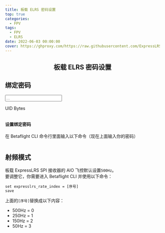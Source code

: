 ```yaml
---
title: 板载 ELRS 密码设置
top: true
categories:
  - FPV
tags:
  - FPV
  - ELRS
date: 2022-06-03 00:00:00
cover: https://ghproxy.com/https://raw.githubusercontent.com/ExpressLRS/ExpressLRS-Hardware/master/img/banner.png
---
```


<div class=md-content data-md-component=content>
    <article class="md-content__inner md-typeset">
        <h1 style="text-align: center">板载 ELRS 密码设置</h1>
        <h2>绑定密码</h2>
        <div class=bp-wrapper> <input class="md-input bp-input" type=text placeholder=...> </div>
        <p>UID Bytes
        <div class=highlight>
            <pre><code></code></pre>
        </div>
        </p>
        <h4>设置绑定密码</h4>
        <p>在 Betaflight CLI 命令行里面输入以下命令（现在上面输入你的密码）</p>
        <div class=highlight>
            <pre><code></code></pre>
        </div>
        </p>
        <h2 id=rf-mode-adjustment>射频模式</h2>
        <p>
            板载 ExpressLRS SPI 接收器的 AIO 飞控默认设置<code>500Hz</code>。</br>要调整它，你需要进入 Betaflight CLI 并使用以下命令：
        </p>
        <div class="highlight">
            <pre><code>set expresslrs_rate_index = [序号]</br>save</code></pre>
        </div>
        <p>
            上面的<code>[序号]</code>替换成以下内容：
            <ul>
            <li>500Hz = 0</li>
            <li>250Hz = 1</li>
            <li>150Hz = 2</li>
            <li>50Hz = 3</li>
            </ul>
        </p>
    </article>
    <script type=text/javascript>
        window.addEventListener("load", (event) => {
            initBindingPhraseGen();
        });
    </script>
    <script type=text/javascript>
        function getBytesFromWordArray(wordArray) {
            const result = [];
            result.push(wordArray.words[0] >>> 24);
            result.push((wordArray.words[0] >>> 16) & 0xff);
            result.push((wordArray.words[0] >>> 8) & 0xff);
            result.push(wordArray.words[0] & 0xff);
            result.push(wordArray.words[1] >>> 24);
            result.push((wordArray.words[1] >>> 16) & 0xff);
            return result;
        }
        function uidBytesFromText(text) {
        const bindingPhraseFull = `-DMY_BINDING_PHRASE="${text}"`;
        const bindingPhraseFullEncoded = CryptoJS.enc.Utf8.parse(bindingPhraseFull);
        const bindingPhraseHashed = CryptoJS.MD5(bindingPhraseFullEncoded);
        const uidBytes = getBytesFromWordArray(bindingPhraseHashed);
        return uidBytes;
        }
        function initBindingPhraseGen() {
        const codeTags = document.getElementsByTagName("code");
        const codeTagsArr = [...codeTags];
        const emptyCodeTags = codeTagsArr.filter((codeTag) => {
            return codeTag.innerText.trim() === "";
        });
        if (emptyCodeTags.length !== 2) {
            return;
        }
        const [output, bfOutput] = emptyCodeTags;
        output.textContent = "";
        function setOutput(text) {
            const uidBytes = uidBytesFromText(text);
            output.textContent = uidBytes;
            bfOutput.textContent = `set expresslrs_uid = ${uidBytes}\nsave`;
        }
        function updateValue(e) {
            setOutput(e.target.value);
        }
        const input = document.querySelector(".bp-input");
        if (!input) {
            return;
        }
        input.addEventListener("input", updateValue);
        setOutput("");
        }
    </script>
    <!-- crypto-js -->
    <script>
        !function(t,e){"object"==typeof exports?module.exports=exports=e():"function"==typeof define&&define.amd?define([],e):t.CryptoJS=e()}(this,function(){var n,o,s,a,h,t,e,l,r,i,c,f,d,u,p,S,x,b,A,H,z,_,v,g,y,B,w,k,m,C,D,E,R,M,F,P,W,O,I,U=U||function(h){var i;if("undefined"!=typeof window&&window.crypto&&(i=window.crypto),"undefined"!=typeof self&&self.crypto&&(i=self.crypto),!(i=!(i=!(i="undefined"!=typeof globalThis&&globalThis.crypto?globalThis.crypto:i)&&"undefined"!=typeof window&&window.msCrypto?window.msCrypto:i)&&"undefined"!=typeof global&&global.crypto?global.crypto:i)&&"function"==typeof require)try{i=require("crypto")}catch(t){}var r=Object.create||function(t){return e.prototype=t,t=new e,e.prototype=null,t};function e(){}var t={},n=t.lib={},o=n.Base={extend:function(t){var e=r(this);return t&&e.mixIn(t),e.hasOwnProperty("init")&&this.init!==e.init||(e.init=function(){e.$super.init.apply(this,arguments)}),(e.init.prototype=e).$super=this,e},create:function(){var t=this.extend();return t.init.apply(t,arguments),t},init:function(){},mixIn:function(t){for(var e in t)t.hasOwnProperty(e)&&(this[e]=t[e]);t.hasOwnProperty("toString")&&(this.toString=t.toString)},clone:function(){return this.init.prototype.extend(this)}},l=n.WordArray=o.extend({init:function(t,e){t=this.words=t||[],this.sigBytes=null!=e?e:4*t.length},toString:function(t){return(t||c).stringify(this)},concat:function(t){var e=this.words,r=t.words,i=this.sigBytes,n=t.sigBytes;if(this.clamp(),i%4)for(var o=0;o<n;o++){var s=r[o>>>2]>>>24-o%4*8&255;e[i+o>>>2]|=s<<24-(i+o)%4*8}else for(var c=0;c<n;c+=4)e[i+c>>>2]=r[c>>>2];return this.sigBytes+=n,this},clamp:function(){var t=this.words,e=this.sigBytes;t[e>>>2]&=4294967295<<32-e%4*8,t.length=h.ceil(e/4)},clone:function(){var t=o.clone.call(this);return t.words=this.words.slice(0),t},random:function(t){for(var e=[],r=0;r<t;r+=4)e.push(function(){if(i){if("function"==typeof i.getRandomValues)try{return i.getRandomValues(new Uint32Array(1))[0]}catch(t){}if("function"==typeof i.randomBytes)try{return i.randomBytes(4).readInt32LE()}catch(t){}}throw new Error("Native crypto module could not be used to get secure random number.")}());return new l.init(e,t)}}),s=t.enc={},c=s.Hex={stringify:function(t){for(var e=t.words,r=t.sigBytes,i=[],n=0;n<r;n++){var o=e[n>>>2]>>>24-n%4*8&255;i.push((o>>>4).toString(16)),i.push((15&o).toString(16))}return i.join("")},parse:function(t){for(var e=t.length,r=[],i=0;i<e;i+=2)r[i>>>3]|=parseInt(t.substr(i,2),16)<<24-i%8*4;return new l.init(r,e/2)}},a=s.Latin1={stringify:function(t){for(var e=t.words,r=t.sigBytes,i=[],n=0;n<r;n++){var o=e[n>>>2]>>>24-n%4*8&255;i.push(String.fromCharCode(o))}return i.join("")},parse:function(t){for(var e=t.length,r=[],i=0;i<e;i++)r[i>>>2]|=(255&t.charCodeAt(i))<<24-i%4*8;return new l.init(r,e)}},f=s.Utf8={stringify:function(t){try{return decodeURIComponent(escape(a.stringify(t)))}catch(t){throw new Error("Malformed UTF-8 data")}},parse:function(t){return a.parse(unescape(encodeURIComponent(t)))}},d=n.BufferedBlockAlgorithm=o.extend({reset:function(){this._data=new l.init,this._nDataBytes=0},_append:function(t){"string"==typeof t&&(t=f.parse(t)),this._data.concat(t),this._nDataBytes+=t.sigBytes},_process:function(t){var e,r=this._data,i=r.words,n=r.sigBytes,o=this.blockSize,s=n/(4*o),c=(s=t?h.ceil(s):h.max((0|s)-this._minBufferSize,0))*o,n=h.min(4*c,n);if(c){for(var a=0;a<c;a+=o)this._doProcessBlock(i,a);e=i.splice(0,c),r.sigBytes-=n}return new l.init(e,n)},clone:function(){var t=o.clone.call(this);return t._data=this._data.clone(),t},_minBufferSize:0}),u=(n.Hasher=d.extend({cfg:o.extend(),init:function(t){this.cfg=this.cfg.extend(t),this.reset()},reset:function(){d.reset.call(this),this._doReset()},update:function(t){return this._append(t),this._process(),this},finalize:function(t){return t&&this._append(t),this._doFinalize()},blockSize:16,_createHelper:function(r){return function(t,e){return new r.init(e).finalize(t)}},_createHmacHelper:function(r){return function(t,e){return new u.HMAC.init(r,e).finalize(t)}}}),t.algo={});return t}(Math);function K(t,e,r){return t&e|~t&r}function X(t,e,r){return t&r|e&~r}function L(t,e){return t<<e|t>>>32-e}function j(t,e,r,i){var n,o=this._iv;o?(n=o.slice(0),this._iv=void 0):n=this._prevBlock,i.encryptBlock(n,0);for(var s=0;s<r;s++)t[e+s]^=n[s]}function T(t){var e,r,i;return 255==(t>>24&255)?(r=t>>8&255,i=255&t,255===(e=t>>16&255)?(e=0,255===r?(r=0,255===i?i=0:++i):++r):++e,t=0,t+=e<<16,t+=r<<8,t+=i):t+=1<<24,t}function N(){for(var t=this._X,e=this._C,r=0;r<8;r++)E[r]=e[r];e[0]=e[0]+1295307597+this._b|0,e[1]=e[1]+3545052371+(e[0]>>>0<E[0]>>>0?1:0)|0,e[2]=e[2]+886263092+(e[1]>>>0<E[1]>>>0?1:0)|0,e[3]=e[3]+1295307597+(e[2]>>>0<E[2]>>>0?1:0)|0,e[4]=e[4]+3545052371+(e[3]>>>0<E[3]>>>0?1:0)|0,e[5]=e[5]+886263092+(e[4]>>>0<E[4]>>>0?1:0)|0,e[6]=e[6]+1295307597+(e[5]>>>0<E[5]>>>0?1:0)|0,e[7]=e[7]+3545052371+(e[6]>>>0<E[6]>>>0?1:0)|0,this._b=e[7]>>>0<E[7]>>>0?1:0;for(r=0;r<8;r++){var i=t[r]+e[r],n=65535&i,o=i>>>16;R[r]=((n*n>>>17)+n*o>>>15)+o*o^((4294901760&i)*i|0)+((65535&i)*i|0)}t[0]=R[0]+(R[7]<<16|R[7]>>>16)+(R[6]<<16|R[6]>>>16)|0,t[1]=R[1]+(R[0]<<8|R[0]>>>24)+R[7]|0,t[2]=R[2]+(R[1]<<16|R[1]>>>16)+(R[0]<<16|R[0]>>>16)|0,t[3]=R[3]+(R[2]<<8|R[2]>>>24)+R[1]|0,t[4]=R[4]+(R[3]<<16|R[3]>>>16)+(R[2]<<16|R[2]>>>16)|0,t[5]=R[5]+(R[4]<<8|R[4]>>>24)+R[3]|0,t[6]=R[6]+(R[5]<<16|R[5]>>>16)+(R[4]<<16|R[4]>>>16)|0,t[7]=R[7]+(R[6]<<8|R[6]>>>24)+R[5]|0}function q(){for(var t=this._X,e=this._C,r=0;r<8;r++)O[r]=e[r];e[0]=e[0]+1295307597+this._b|0,e[1]=e[1]+3545052371+(e[0]>>>0<O[0]>>>0?1:0)|0,e[2]=e[2]+886263092+(e[1]>>>0<O[1]>>>0?1:0)|0,e[3]=e[3]+1295307597+(e[2]>>>0<O[2]>>>0?1:0)|0,e[4]=e[4]+3545052371+(e[3]>>>0<O[3]>>>0?1:0)|0,e[5]=e[5]+886263092+(e[4]>>>0<O[4]>>>0?1:0)|0,e[6]=e[6]+1295307597+(e[5]>>>0<O[5]>>>0?1:0)|0,e[7]=e[7]+3545052371+(e[6]>>>0<O[6]>>>0?1:0)|0,this._b=e[7]>>>0<O[7]>>>0?1:0;for(r=0;r<8;r++){var i=t[r]+e[r],n=65535&i,o=i>>>16;I[r]=((n*n>>>17)+n*o>>>15)+o*o^((4294901760&i)*i|0)+((65535&i)*i|0)}t[0]=I[0]+(I[7]<<16|I[7]>>>16)+(I[6]<<16|I[6]>>>16)|0,t[1]=I[1]+(I[0]<<8|I[0]>>>24)+I[7]|0,t[2]=I[2]+(I[1]<<16|I[1]>>>16)+(I[0]<<16|I[0]>>>16)|0,t[3]=I[3]+(I[2]<<8|I[2]>>>24)+I[1]|0,t[4]=I[4]+(I[3]<<16|I[3]>>>16)+(I[2]<<16|I[2]>>>16)|0,t[5]=I[5]+(I[4]<<8|I[4]>>>24)+I[3]|0,t[6]=I[6]+(I[5]<<16|I[5]>>>16)+(I[4]<<16|I[4]>>>16)|0,t[7]=I[7]+(I[6]<<8|I[6]>>>24)+I[5]|0}return F=(M=U).lib,n=F.Base,o=F.WordArray,(M=M.x64={}).Word=n.extend({init:function(t,e){this.high=t,this.low=e}}),M.WordArray=n.extend({init:function(t,e){t=this.words=t||[],this.sigBytes=null!=e?e:8*t.length},toX32:function(){for(var t=this.words,e=t.length,r=[],i=0;i<e;i++){var n=t[i];r.push(n.high),r.push(n.low)}return o.create(r,this.sigBytes)},clone:function(){for(var t=n.clone.call(this),e=t.words=this.words.slice(0),r=e.length,i=0;i<r;i++)e[i]=e[i].clone();return t}}),"function"==typeof ArrayBuffer&&(P=U.lib.WordArray,s=P.init,(P.init=function(t){if((t=(t=t instanceof ArrayBuffer?new Uint8Array(t):t)instanceof Int8Array||"undefined"!=typeof Uint8ClampedArray&&t instanceof Uint8ClampedArray||t instanceof Int16Array||t instanceof Uint16Array||t instanceof Int32Array||t instanceof Uint32Array||t instanceof Float32Array||t instanceof Float64Array?new Uint8Array(t.buffer,t.byteOffset,t.byteLength):t)instanceof Uint8Array){for(var e=t.byteLength,r=[],i=0;i<e;i++)r[i>>>2]|=t[i]<<24-i%4*8;s.call(this,r,e)}else s.apply(this,arguments)}).prototype=P),function(){var t=U,n=t.lib.WordArray,t=t.enc;t.Utf16=t.Utf16BE={stringify:function(t){for(var e=t.words,r=t.sigBytes,i=[],n=0;n<r;n+=2){var o=e[n>>>2]>>>16-n%4*8&65535;i.push(String.fromCharCode(o))}return i.join("")},parse:function(t){for(var e=t.length,r=[],i=0;i<e;i++)r[i>>>1]|=t.charCodeAt(i)<<16-i%2*16;return n.create(r,2*e)}};function s(t){return t<<8&4278255360|t>>>8&16711935}t.Utf16LE={stringify:function(t){for(var e=t.words,r=t.sigBytes,i=[],n=0;n<r;n+=2){var o=s(e[n>>>2]>>>16-n%4*8&65535);i.push(String.fromCharCode(o))}return i.join("")},parse:function(t){for(var e=t.length,r=[],i=0;i<e;i++)r[i>>>1]|=s(t.charCodeAt(i)<<16-i%2*16);return n.create(r,2*e)}}}(),a=(w=U).lib.WordArray,w.enc.Base64={stringify:function(t){var e=t.words,r=t.sigBytes,i=this._map;t.clamp();for(var n=[],o=0;o<r;o+=3)for(var s=(e[o>>>2]>>>24-o%4*8&255)<<16|(e[o+1>>>2]>>>24-(o+1)%4*8&255)<<8|e[o+2>>>2]>>>24-(o+2)%4*8&255,c=0;c<4&&o+.75*c<r;c++)n.push(i.charAt(s>>>6*(3-c)&63));var a=i.charAt(64);if(a)for(;n.length%4;)n.push(a);return n.join("")},parse:function(t){var e=t.length,r=this._map;if(!(i=this._reverseMap))for(var i=this._reverseMap=[],n=0;n<r.length;n++)i[r.charCodeAt(n)]=n;var o=r.charAt(64);return!o||-1!==(o=t.indexOf(o))&&(e=o),function(t,e,r){for(var i=[],n=0,o=0;o<e;o++){var s,c;o%4&&(s=r[t.charCodeAt(o-1)]<<o%4*2,c=r[t.charCodeAt(o)]>>>6-o%4*2,c=s|c,i[n>>>2]|=c<<24-n%4*8,n++)}return a.create(i,n)}(t,e,i)},_map:"ABCDEFGHIJKLMNOPQRSTUVWXYZabcdefghijklmnopqrstuvwxyz0123456789+/="},h=(F=U).lib.WordArray,F.enc.Base64url={stringify:function(t,e=!0){var r=t.words,i=t.sigBytes,n=e?this._safe_map:this._map;t.clamp();for(var o=[],s=0;s<i;s+=3)for(var c=(r[s>>>2]>>>24-s%4*8&255)<<16|(r[s+1>>>2]>>>24-(s+1)%4*8&255)<<8|r[s+2>>>2]>>>24-(s+2)%4*8&255,a=0;a<4&&s+.75*a<i;a++)o.push(n.charAt(c>>>6*(3-a)&63));var h=n.charAt(64);if(h)for(;o.length%4;)o.push(h);return o.join("")},parse:function(t,e=!0){var r=t.length,i=e?this._safe_map:this._map;if(!(n=this._reverseMap))for(var n=this._reverseMap=[],o=0;o<i.length;o++)n[i.charCodeAt(o)]=o;e=i.charAt(64);return!e||-1!==(e=t.indexOf(e))&&(r=e),function(t,e,r){for(var i=[],n=0,o=0;o<e;o++){var s,c;o%4&&(s=r[t.charCodeAt(o-1)]<<o%4*2,c=r[t.charCodeAt(o)]>>>6-o%4*2,c=s|c,i[n>>>2]|=c<<24-n%4*8,n++)}return h.create(i,n)}(t,r,n)},_map:"ABCDEFGHIJKLMNOPQRSTUVWXYZabcdefghijklmnopqrstuvwxyz0123456789+/=",_safe_map:"ABCDEFGHIJKLMNOPQRSTUVWXYZabcdefghijklmnopqrstuvwxyz0123456789-_"},function(a){var t=U,e=t.lib,r=e.WordArray,i=e.Hasher,e=t.algo,A=[];!function(){for(var t=0;t<64;t++)A[t]=4294967296*a.abs(a.sin(t+1))|0}();e=e.MD5=i.extend({_doReset:function(){this._hash=new r.init([1732584193,4023233417,2562383102,271733878])},_doProcessBlock:function(t,e){for(var r=0;r<16;r++){var i=e+r,n=t[i];t[i]=16711935&(n<<8|n>>>24)|4278255360&(n<<24|n>>>8)}var o=this._hash.words,s=t[e+0],c=t[e+1],a=t[e+2],h=t[e+3],l=t[e+4],f=t[e+5],d=t[e+6],u=t[e+7],p=t[e+8],_=t[e+9],y=t[e+10],v=t[e+11],g=t[e+12],B=t[e+13],w=t[e+14],k=t[e+15],m=H(m=o[0],b=o[1],x=o[2],S=o[3],s,7,A[0]),S=H(S,m,b,x,c,12,A[1]),x=H(x,S,m,b,a,17,A[2]),b=H(b,x,S,m,h,22,A[3]);m=H(m,b,x,S,l,7,A[4]),S=H(S,m,b,x,f,12,A[5]),x=H(x,S,m,b,d,17,A[6]),b=H(b,x,S,m,u,22,A[7]),m=H(m,b,x,S,p,7,A[8]),S=H(S,m,b,x,_,12,A[9]),x=H(x,S,m,b,y,17,A[10]),b=H(b,x,S,m,v,22,A[11]),m=H(m,b,x,S,g,7,A[12]),S=H(S,m,b,x,B,12,A[13]),x=H(x,S,m,b,w,17,A[14]),m=z(m,b=H(b,x,S,m,k,22,A[15]),x,S,c,5,A[16]),S=z(S,m,b,x,d,9,A[17]),x=z(x,S,m,b,v,14,A[18]),b=z(b,x,S,m,s,20,A[19]),m=z(m,b,x,S,f,5,A[20]),S=z(S,m,b,x,y,9,A[21]),x=z(x,S,m,b,k,14,A[22]),b=z(b,x,S,m,l,20,A[23]),m=z(m,b,x,S,_,5,A[24]),S=z(S,m,b,x,w,9,A[25]),x=z(x,S,m,b,h,14,A[26]),b=z(b,x,S,m,p,20,A[27]),m=z(m,b,x,S,B,5,A[28]),S=z(S,m,b,x,a,9,A[29]),x=z(x,S,m,b,u,14,A[30]),m=C(m,b=z(b,x,S,m,g,20,A[31]),x,S,f,4,A[32]),S=C(S,m,b,x,p,11,A[33]),x=C(x,S,m,b,v,16,A[34]),b=C(b,x,S,m,w,23,A[35]),m=C(m,b,x,S,c,4,A[36]),S=C(S,m,b,x,l,11,A[37]),x=C(x,S,m,b,u,16,A[38]),b=C(b,x,S,m,y,23,A[39]),m=C(m,b,x,S,B,4,A[40]),S=C(S,m,b,x,s,11,A[41]),x=C(x,S,m,b,h,16,A[42]),b=C(b,x,S,m,d,23,A[43]),m=C(m,b,x,S,_,4,A[44]),S=C(S,m,b,x,g,11,A[45]),x=C(x,S,m,b,k,16,A[46]),m=D(m,b=C(b,x,S,m,a,23,A[47]),x,S,s,6,A[48]),S=D(S,m,b,x,u,10,A[49]),x=D(x,S,m,b,w,15,A[50]),b=D(b,x,S,m,f,21,A[51]),m=D(m,b,x,S,g,6,A[52]),S=D(S,m,b,x,h,10,A[53]),x=D(x,S,m,b,y,15,A[54]),b=D(b,x,S,m,c,21,A[55]),m=D(m,b,x,S,p,6,A[56]),S=D(S,m,b,x,k,10,A[57]),x=D(x,S,m,b,d,15,A[58]),b=D(b,x,S,m,B,21,A[59]),m=D(m,b,x,S,l,6,A[60]),S=D(S,m,b,x,v,10,A[61]),x=D(x,S,m,b,a,15,A[62]),b=D(b,x,S,m,_,21,A[63]),o[0]=o[0]+m|0,o[1]=o[1]+b|0,o[2]=o[2]+x|0,o[3]=o[3]+S|0},_doFinalize:function(){var t=this._data,e=t.words,r=8*this._nDataBytes,i=8*t.sigBytes;e[i>>>5]|=128<<24-i%32;var n=a.floor(r/4294967296),r=r;e[15+(64+i>>>9<<4)]=16711935&(n<<8|n>>>24)|4278255360&(n<<24|n>>>8),e[14+(64+i>>>9<<4)]=16711935&(r<<8|r>>>24)|4278255360&(r<<24|r>>>8),t.sigBytes=4*(e.length+1),this._process();for(var e=this._hash,o=e.words,s=0;s<4;s++){var c=o[s];o[s]=16711935&(c<<8|c>>>24)|4278255360&(c<<24|c>>>8)}return e},clone:function(){var t=i.clone.call(this);return t._hash=this._hash.clone(),t}});function H(t,e,r,i,n,o,s){s=t+(e&r|~e&i)+n+s;return(s<<o|s>>>32-o)+e}function z(t,e,r,i,n,o,s){s=t+(e&i|r&~i)+n+s;return(s<<o|s>>>32-o)+e}function C(t,e,r,i,n,o,s){s=t+(e^r^i)+n+s;return(s<<o|s>>>32-o)+e}function D(t,e,r,i,n,o,s){s=t+(r^(e|~i))+n+s;return(s<<o|s>>>32-o)+e}t.MD5=i._createHelper(e),t.HmacMD5=i._createHmacHelper(e)}(Math),P=(M=U).lib,t=P.WordArray,e=P.Hasher,P=M.algo,l=[],P=P.SHA1=e.extend({_doReset:function(){this._hash=new t.init([1732584193,4023233417,2562383102,271733878,3285377520])},_doProcessBlock:function(t,e){for(var r=this._hash.words,i=r[0],n=r[1],o=r[2],s=r[3],c=r[4],a=0;a<80;a++){a<16?l[a]=0|t[e+a]:(h=l[a-3]^l[a-8]^l[a-14]^l[a-16],l[a]=h<<1|h>>>31);var h=(i<<5|i>>>27)+c+l[a];h+=a<20?1518500249+(n&o|~n&s):a<40?1859775393+(n^o^s):a<60?(n&o|n&s|o&s)-1894007588:(n^o^s)-899497514,c=s,s=o,o=n<<30|n>>>2,n=i,i=h}r[0]=r[0]+i|0,r[1]=r[1]+n|0,r[2]=r[2]+o|0,r[3]=r[3]+s|0,r[4]=r[4]+c|0},_doFinalize:function(){var t=this._data,e=t.words,r=8*this._nDataBytes,i=8*t.sigBytes;return e[i>>>5]|=128<<24-i%32,e[14+(64+i>>>9<<4)]=Math.floor(r/4294967296),e[15+(64+i>>>9<<4)]=r,t.sigBytes=4*e.length,this._process(),this._hash},clone:function(){var t=e.clone.call(this);return t._hash=this._hash.clone(),t}}),M.SHA1=e._createHelper(P),M.HmacSHA1=e._createHmacHelper(P),function(n){var t=U,e=t.lib,r=e.WordArray,i=e.Hasher,e=t.algo,o=[],p=[];!function(){function t(t){return 4294967296*(t-(0|t))|0}for(var e=2,r=0;r<64;)!function(t){for(var e=n.sqrt(t),r=2;r<=e;r++)if(!(t%r))return;return 1}(e)||(r<8&&(o[r]=t(n.pow(e,.5))),p[r]=t(n.pow(e,1/3)),r++),e++}();var _=[],e=e.SHA256=i.extend({_doReset:function(){this._hash=new r.init(o.slice(0))},_doProcessBlock:function(t,e){for(var r=this._hash.words,i=r[0],n=r[1],o=r[2],s=r[3],c=r[4],a=r[5],h=r[6],l=r[7],f=0;f<64;f++){f<16?_[f]=0|t[e+f]:(d=_[f-15],u=_[f-2],_[f]=((d<<25|d>>>7)^(d<<14|d>>>18)^d>>>3)+_[f-7]+((u<<15|u>>>17)^(u<<13|u>>>19)^u>>>10)+_[f-16]);var d=i&n^i&o^n&o,u=l+((c<<26|c>>>6)^(c<<21|c>>>11)^(c<<7|c>>>25))+(c&a^~c&h)+p[f]+_[f],l=h,h=a,a=c,c=s+u|0,s=o,o=n,n=i,i=u+(((i<<30|i>>>2)^(i<<19|i>>>13)^(i<<10|i>>>22))+d)|0}r[0]=r[0]+i|0,r[1]=r[1]+n|0,r[2]=r[2]+o|0,r[3]=r[3]+s|0,r[4]=r[4]+c|0,r[5]=r[5]+a|0,r[6]=r[6]+h|0,r[7]=r[7]+l|0},_doFinalize:function(){var t=this._data,e=t.words,r=8*this._nDataBytes,i=8*t.sigBytes;return e[i>>>5]|=128<<24-i%32,e[14+(64+i>>>9<<4)]=n.floor(r/4294967296),e[15+(64+i>>>9<<4)]=r,t.sigBytes=4*e.length,this._process(),this._hash},clone:function(){var t=i.clone.call(this);return t._hash=this._hash.clone(),t}});t.SHA256=i._createHelper(e),t.HmacSHA256=i._createHmacHelper(e)}(Math),r=(w=U).lib.WordArray,F=w.algo,i=F.SHA256,F=F.SHA224=i.extend({_doReset:function(){this._hash=new r.init([3238371032,914150663,812702999,4144912697,4290775857,1750603025,1694076839,3204075428])},_doFinalize:function(){var t=i._doFinalize.call(this);return t.sigBytes-=4,t}}),w.SHA224=i._createHelper(F),w.HmacSHA224=i._createHmacHelper(F),function(){var t=U,e=t.lib.Hasher,r=t.x64,i=r.Word,n=r.WordArray,r=t.algo;function o(){return i.create.apply(i,arguments)}var t1=[o(1116352408,3609767458),o(1899447441,602891725),o(3049323471,3964484399),o(3921009573,2173295548),o(961987163,4081628472),o(1508970993,3053834265),o(2453635748,2937671579),o(2870763221,3664609560),o(3624381080,2734883394),o(310598401,1164996542),o(607225278,1323610764),o(1426881987,3590304994),o(1925078388,4068182383),o(2162078206,991336113),o(2614888103,633803317),o(3248222580,3479774868),o(3835390401,2666613458),o(4022224774,944711139),o(264347078,2341262773),o(604807628,2007800933),o(770255983,1495990901),o(1249150122,1856431235),o(1555081692,3175218132),o(1996064986,2198950837),o(2554220882,3999719339),o(2821834349,766784016),o(2952996808,2566594879),o(3210313671,3203337956),o(3336571891,1034457026),o(3584528711,2466948901),o(113926993,3758326383),o(338241895,168717936),o(666307205,1188179964),o(773529912,1546045734),o(1294757372,1522805485),o(1396182291,2643833823),o(1695183700,2343527390),o(1986661051,1014477480),o(2177026350,1206759142),o(2456956037,344077627),o(2730485921,1290863460),o(2820302411,3158454273),o(3259730800,3505952657),o(3345764771,106217008),o(3516065817,3606008344),o(3600352804,1432725776),o(4094571909,1467031594),o(275423344,851169720),o(430227734,3100823752),o(506948616,1363258195),o(659060556,3750685593),o(883997877,3785050280),o(958139571,3318307427),o(1322822218,3812723403),o(1537002063,2003034995),o(1747873779,3602036899),o(1955562222,1575990012),o(2024104815,1125592928),o(2227730452,2716904306),o(2361852424,442776044),o(2428436474,593698344),o(2756734187,3733110249),o(3204031479,2999351573),o(3329325298,3815920427),o(3391569614,3928383900),o(3515267271,566280711),o(3940187606,3454069534),o(4118630271,4000239992),o(116418474,1914138554),o(174292421,2731055270),o(289380356,3203993006),o(460393269,320620315),o(685471733,587496836),o(852142971,1086792851),o(1017036298,365543100),o(1126000580,2618297676),o(1288033470,3409855158),o(1501505948,4234509866),o(1607167915,987167468),o(1816402316,1246189591)],e1=[];!function(){for(var t=0;t<80;t++)e1[t]=o()}();r=r.SHA512=e.extend({_doReset:function(){this._hash=new n.init([new i.init(1779033703,4089235720),new i.init(3144134277,2227873595),new i.init(1013904242,4271175723),new i.init(2773480762,1595750129),new i.init(1359893119,2917565137),new i.init(2600822924,725511199),new i.init(528734635,4215389547),new i.init(1541459225,327033209)])},_doProcessBlock:function(t,e){for(var r=this._hash.words,i=r[0],n=r[1],o=r[2],s=r[3],c=r[4],a=r[5],h=r[6],l=r[7],f=i.high,d=i.low,u=n.high,p=n.low,_=o.high,y=o.low,v=s.high,g=s.low,B=c.high,w=c.low,k=a.high,m=a.low,S=h.high,x=h.low,b=l.high,r=l.low,A=f,H=d,z=u,C=p,D=_,E=y,R=v,M=g,F=B,P=w,W=k,O=m,I=S,U=x,K=b,X=r,L=0;L<80;L++){var j,T,N=e1[L];L<16?(T=N.high=0|t[e+2*L],j=N.low=0|t[e+2*L+1]):($=(q=e1[L-15]).high,J=q.low,G=(Q=e1[L-2]).high,V=Q.low,Z=(Y=e1[L-7]).high,q=Y.low,Y=(Q=e1[L-16]).high,T=(T=(($>>>1|J<<31)^($>>>8|J<<24)^$>>>7)+Z+((j=(Z=(J>>>1|$<<31)^(J>>>8|$<<24)^(J>>>7|$<<25))+q)>>>0<Z>>>0?1:0))+((G>>>19|V<<13)^(G<<3|V>>>29)^G>>>6)+((j+=J=(V>>>19|G<<13)^(V<<3|G>>>29)^(V>>>6|G<<26))>>>0<J>>>0?1:0),j+=$=Q.low,N.high=T=T+Y+(j>>>0<$>>>0?1:0),N.low=j);var q=F&W^~F&I,Z=P&O^~P&U,V=A&z^A&D^z&D,G=(H>>>28|A<<4)^(H<<30|A>>>2)^(H<<25|A>>>7),J=t1[L],Q=J.high,Y=J.low,$=X+((P>>>14|F<<18)^(P>>>18|F<<14)^(P<<23|F>>>9)),N=K+((F>>>14|P<<18)^(F>>>18|P<<14)^(F<<23|P>>>9))+($>>>0<X>>>0?1:0),J=G+(H&C^H&E^C&E),K=I,X=U,I=W,U=O,W=F,O=P,F=R+(N=(N=(N=N+q+(($=$+Z)>>>0<Z>>>0?1:0))+Q+(($=$+Y)>>>0<Y>>>0?1:0))+T+(($=$+j)>>>0<j>>>0?1:0))+((P=M+$|0)>>>0<M>>>0?1:0)|0,R=D,M=E,D=z,E=C,z=A,C=H,A=N+(((A>>>28|H<<4)^(A<<30|H>>>2)^(A<<25|H>>>7))+V+(J>>>0<G>>>0?1:0))+((H=$+J|0)>>>0<$>>>0?1:0)|0}d=i.low=d+H,i.high=f+A+(d>>>0<H>>>0?1:0),p=n.low=p+C,n.high=u+z+(p>>>0<C>>>0?1:0),y=o.low=y+E,o.high=_+D+(y>>>0<E>>>0?1:0),g=s.low=g+M,s.high=v+R+(g>>>0<M>>>0?1:0),w=c.low=w+P,c.high=B+F+(w>>>0<P>>>0?1:0),m=a.low=m+O,a.high=k+W+(m>>>0<O>>>0?1:0),x=h.low=x+U,h.high=S+I+(x>>>0<U>>>0?1:0),r=l.low=r+X,l.high=b+K+(r>>>0<X>>>0?1:0)},_doFinalize:function(){var t=this._data,e=t.words,r=8*this._nDataBytes,i=8*t.sigBytes;return e[i>>>5]|=128<<24-i%32,e[30+(128+i>>>10<<5)]=Math.floor(r/4294967296),e[31+(128+i>>>10<<5)]=r,t.sigBytes=4*e.length,this._process(),this._hash.toX32()},clone:function(){var t=e.clone.call(this);return t._hash=this._hash.clone(),t},blockSize:32});t.SHA512=e._createHelper(r),t.HmacSHA512=e._createHmacHelper(r)}(),P=(M=U).x64,c=P.Word,f=P.WordArray,P=M.algo,d=P.SHA512,P=P.SHA384=d.extend({_doReset:function(){this._hash=new f.init([new c.init(3418070365,3238371032),new c.init(1654270250,914150663),new c.init(2438529370,812702999),new c.init(355462360,4144912697),new c.init(1731405415,4290775857),new c.init(2394180231,1750603025),new c.init(3675008525,1694076839),new c.init(1203062813,3204075428)])},_doFinalize:function(){var t=d._doFinalize.call(this);return t.sigBytes-=16,t}}),M.SHA384=d._createHelper(P),M.HmacSHA384=d._createHmacHelper(P),function(l){var t=U,e=t.lib,f=e.WordArray,i=e.Hasher,d=t.x64.Word,e=t.algo,A=[],H=[],z=[];!function(){for(var t=1,e=0,r=0;r<24;r++){A[t+5*e]=(r+1)*(r+2)/2%64;var i=(2*t+3*e)%5;t=e%5,e=i}for(t=0;t<5;t++)for(e=0;e<5;e++)H[t+5*e]=e+(2*t+3*e)%5*5;for(var n=1,o=0;o<24;o++){for(var s,c=0,a=0,h=0;h<7;h++)1&n&&((s=(1<<h)-1)<32?a^=1<<s:c^=1<<s-32),128&n?n=n<<1^113:n<<=1;z[o]=d.create(c,a)}}();var C=[];!function(){for(var t=0;t<25;t++)C[t]=d.create()}();e=e.SHA3=i.extend({cfg:i.cfg.extend({outputLength:512}),_doReset:function(){for(var t=this._state=[],e=0;e<25;e++)t[e]=new d.init;this.blockSize=(1600-2*this.cfg.outputLength)/32},_doProcessBlock:function(t,e){for(var r=this._state,i=this.blockSize/2,n=0;n<i;n++){var o=t[e+2*n],s=t[e+2*n+1],o=16711935&(o<<8|o>>>24)|4278255360&(o<<24|o>>>8);(m=r[n]).high^=s=16711935&(s<<8|s>>>24)|4278255360&(s<<24|s>>>8),m.low^=o}for(var c=0;c<24;c++){for(var a=0;a<5;a++){for(var h=0,l=0,f=0;f<5;f++)h^=(m=r[a+5*f]).high,l^=m.low;var d=C[a];d.high=h,d.low=l}for(a=0;a<5;a++)for(var u=C[(a+4)%5],p=C[(a+1)%5],_=p.high,p=p.low,h=u.high^(_<<1|p>>>31),l=u.low^(p<<1|_>>>31),f=0;f<5;f++)(m=r[a+5*f]).high^=h,m.low^=l;for(var y=1;y<25;y++){var v=(m=r[y]).high,g=m.low,B=A[y];l=B<32?(h=v<<B|g>>>32-B,g<<B|v>>>32-B):(h=g<<B-32|v>>>64-B,v<<B-32|g>>>64-B);B=C[H[y]];B.high=h,B.low=l}var w=C[0],k=r[0];w.high=k.high,w.low=k.low;for(a=0;a<5;a++)for(f=0;f<5;f++){var m=r[y=a+5*f],S=C[y],x=C[(a+1)%5+5*f],b=C[(a+2)%5+5*f];m.high=S.high^~x.high&b.high,m.low=S.low^~x.low&b.low}m=r[0],k=z[c];m.high^=k.high,m.low^=k.low}},_doFinalize:function(){var t=this._data,e=t.words,r=(this._nDataBytes,8*t.sigBytes),i=32*this.blockSize;e[r>>>5]|=1<<24-r%32,e[(l.ceil((1+r)/i)*i>>>5)-1]|=128,t.sigBytes=4*e.length,this._process();for(var n=this._state,e=this.cfg.outputLength/8,o=e/8,s=[],c=0;c<o;c++){var a=n[c],h=a.high,a=a.low,h=16711935&(h<<8|h>>>24)|4278255360&(h<<24|h>>>8);s.push(a=16711935&(a<<8|a>>>24)|4278255360&(a<<24|a>>>8)),s.push(h)}return new f.init(s,e)},clone:function(){for(var t=i.clone.call(this),e=t._state=this._state.slice(0),r=0;r<25;r++)e[r]=e[r].clone();return t}});t.SHA3=i._createHelper(e),t.HmacSHA3=i._createHmacHelper(e)}(Math),Math,F=(w=U).lib,u=F.WordArray,p=F.Hasher,F=w.algo,S=u.create([0,1,2,3,4,5,6,7,8,9,10,11,12,13,14,15,7,4,13,1,10,6,15,3,12,0,9,5,2,14,11,8,3,10,14,4,9,15,8,1,2,7,0,6,13,11,5,12,1,9,11,10,0,8,12,4,13,3,7,15,14,5,6,2,4,0,5,9,7,12,2,10,14,1,3,8,11,6,15,13]),x=u.create([5,14,7,0,9,2,11,4,13,6,15,8,1,10,3,12,6,11,3,7,0,13,5,10,14,15,8,12,4,9,1,2,15,5,1,3,7,14,6,9,11,8,12,2,10,0,4,13,8,6,4,1,3,11,15,0,5,12,2,13,9,7,10,14,12,15,10,4,1,5,8,7,6,2,13,14,0,3,9,11]),b=u.create([11,14,15,12,5,8,7,9,11,13,14,15,6,7,9,8,7,6,8,13,11,9,7,15,7,12,15,9,11,7,13,12,11,13,6,7,14,9,13,15,14,8,13,6,5,12,7,5,11,12,14,15,14,15,9,8,9,14,5,6,8,6,5,12,9,15,5,11,6,8,13,12,5,12,13,14,11,8,5,6]),A=u.create([8,9,9,11,13,15,15,5,7,7,8,11,14,14,12,6,9,13,15,7,12,8,9,11,7,7,12,7,6,15,13,11,9,7,15,11,8,6,6,14,12,13,5,14,13,13,7,5,15,5,8,11,14,14,6,14,6,9,12,9,12,5,15,8,8,5,12,9,12,5,14,6,8,13,6,5,15,13,11,11]),H=u.create([0,1518500249,1859775393,2400959708,2840853838]),z=u.create([1352829926,1548603684,1836072691,2053994217,0]),F=F.RIPEMD160=p.extend({_doReset:function(){this._hash=u.create([1732584193,4023233417,2562383102,271733878,3285377520])},_doProcessBlock:function(t,e){for(var r=0;r<16;r++){var i=e+r,n=t[i];t[i]=16711935&(n<<8|n>>>24)|4278255360&(n<<24|n>>>8)}for(var o,s,c,a,h,l,f=this._hash.words,d=H.words,u=z.words,p=S.words,_=x.words,y=b.words,v=A.words,g=o=f[0],B=s=f[1],w=c=f[2],k=a=f[3],m=h=f[4],r=0;r<80;r+=1)l=o+t[e+p[r]]|0,l+=r<16?(s^c^a)+d[0]:r<32?K(s,c,a)+d[1]:r<48?((s|~c)^a)+d[2]:r<64?X(s,c,a)+d[3]:(s^(c|~a))+d[4],l=(l=L(l|=0,y[r]))+h|0,o=h,h=a,a=L(c,10),c=s,s=l,l=g+t[e+_[r]]|0,l+=r<16?(B^(w|~k))+u[0]:r<32?X(B,w,k)+u[1]:r<48?((B|~w)^k)+u[2]:r<64?K(B,w,k)+u[3]:(B^w^k)+u[4],l=(l=L(l|=0,v[r]))+m|0,g=m,m=k,k=L(w,10),w=B,B=l;l=f[1]+c+k|0,f[1]=f[2]+a+m|0,f[2]=f[3]+h+g|0,f[3]=f[4]+o+B|0,f[4]=f[0]+s+w|0,f[0]=l},_doFinalize:function(){var t=this._data,e=t.words,r=8*this._nDataBytes,i=8*t.sigBytes;e[i>>>5]|=128<<24-i%32,e[14+(64+i>>>9<<4)]=16711935&(r<<8|r>>>24)|4278255360&(r<<24|r>>>8),t.sigBytes=4*(e.length+1),this._process();for(var e=this._hash,n=e.words,o=0;o<5;o++){var s=n[o];n[o]=16711935&(s<<8|s>>>24)|4278255360&(s<<24|s>>>8)}return e},clone:function(){var t=p.clone.call(this);return t._hash=this._hash.clone(),t}}),w.RIPEMD160=p._createHelper(F),w.HmacRIPEMD160=p._createHmacHelper(F),P=(M=U).lib.Base,_=M.enc.Utf8,M.algo.HMAC=P.extend({init:function(t,e){t=this._hasher=new t.init,"string"==typeof e&&(e=_.parse(e));var r=t.blockSize,i=4*r;(e=e.sigBytes>i?t.finalize(e):e).clamp();for(var t=this._oKey=e.clone(),e=this._iKey=e.clone(),n=t.words,o=e.words,s=0;s<r;s++)n[s]^=1549556828,o[s]^=909522486;t.sigBytes=e.sigBytes=i,this.reset()},reset:function(){var t=this._hasher;t.reset(),t.update(this._iKey)},update:function(t){return this._hasher.update(t),this},finalize:function(t){var e=this._hasher,t=e.finalize(t);return e.reset(),e.finalize(this._oKey.clone().concat(t))}}),F=(w=U).lib,M=F.Base,v=F.WordArray,P=w.algo,F=P.SHA1,g=P.HMAC,y=P.PBKDF2=M.extend({cfg:M.extend({keySize:4,hasher:F,iterations:1}),init:function(t){this.cfg=this.cfg.extend(t)},compute:function(t,e){for(var r=this.cfg,i=g.create(r.hasher,t),n=v.create(),o=v.create([1]),s=n.words,c=o.words,a=r.keySize,h=r.iterations;s.length<a;){var l=i.update(e).finalize(o);i.reset();for(var f=l.words,d=f.length,u=l,p=1;p<h;p++){u=i.finalize(u),i.reset();for(var _=u.words,y=0;y<d;y++)f[y]^=_[y]}n.concat(l),c[0]++}return n.sigBytes=4*a,n}}),w.PBKDF2=function(t,e,r){return y.create(r).compute(t,e)},M=(P=U).lib,F=M.Base,B=M.WordArray,w=P.algo,M=w.MD5,k=w.EvpKDF=F.extend({cfg:F.extend({keySize:4,hasher:M,iterations:1}),init:function(t){this.cfg=this.cfg.extend(t)},compute:function(t,e){for(var r,i=this.cfg,n=i.hasher.create(),o=B.create(),s=o.words,c=i.keySize,a=i.iterations;s.length<c;){r&&n.update(r),r=n.update(t).finalize(e),n.reset();for(var h=1;h<a;h++)r=n.finalize(r),n.reset();o.concat(r)}return o.sigBytes=4*c,o}}),P.EvpKDF=function(t,e,r){return k.create(r).compute(t,e)},U.lib.Cipher||function(){var t=U,e=t.lib,r=e.Base,s=e.WordArray,i=e.BufferedBlockAlgorithm,n=t.enc,o=(n.Utf8,n.Base64),c=t.algo.EvpKDF,a=e.Cipher=i.extend({cfg:r.extend(),createEncryptor:function(t,e){return this.create(this._ENC_XFORM_MODE,t,e)},createDecryptor:function(t,e){return this.create(this._DEC_XFORM_MODE,t,e)},init:function(t,e,r){this.cfg=this.cfg.extend(r),this._xformMode=t,this._key=e,this.reset()},reset:function(){i.reset.call(this),this._doReset()},process:function(t){return this._append(t),this._process()},finalize:function(t){return t&&this._append(t),this._doFinalize()},keySize:4,ivSize:4,_ENC_XFORM_MODE:1,_DEC_XFORM_MODE:2,_createHelper:function(i){return{encrypt:function(t,e,r){return h(e).encrypt(i,t,e,r)},decrypt:function(t,e,r){return h(e).decrypt(i,t,e,r)}}}});function h(t){return"string"==typeof t?p:u}e.StreamCipher=a.extend({_doFinalize:function(){return this._process(!0)},blockSize:1});var l=t.mode={},n=e.BlockCipherMode=r.extend({createEncryptor:function(t,e){return this.Encryptor.create(t,e)},createDecryptor:function(t,e){return this.Decryptor.create(t,e)},init:function(t,e){this._cipher=t,this._iv=e}}),n=l.CBC=((l=n.extend()).Encryptor=l.extend({processBlock:function(t,e){var r=this._cipher,i=r.blockSize;f.call(this,t,e,i),r.encryptBlock(t,e),this._prevBlock=t.slice(e,e+i)}}),l.Decryptor=l.extend({processBlock:function(t,e){var r=this._cipher,i=r.blockSize,n=t.slice(e,e+i);r.decryptBlock(t,e),f.call(this,t,e,i),this._prevBlock=n}}),l);function f(t,e,r){var i,n=this._iv;n?(i=n,this._iv=void 0):i=this._prevBlock;for(var o=0;o<r;o++)t[e+o]^=i[o]}var l=(t.pad={}).Pkcs7={pad:function(t,e){for(var e=4*e,r=e-t.sigBytes%e,i=r<<24|r<<16|r<<8|r,n=[],o=0;o<r;o+=4)n.push(i);e=s.create(n,r);t.concat(e)},unpad:function(t){var e=255&t.words[t.sigBytes-1>>>2];t.sigBytes-=e}},d=(e.BlockCipher=a.extend({cfg:a.cfg.extend({mode:n,padding:l}),reset:function(){var t;a.reset.call(this);var e=this.cfg,r=e.iv,e=e.mode;this._xformMode==this._ENC_XFORM_MODE?t=e.createEncryptor:(t=e.createDecryptor,this._minBufferSize=1),this._mode&&this._mode.__creator==t?this._mode.init(this,r&&r.words):(this._mode=t.call(e,this,r&&r.words),this._mode.__creator=t)},_doProcessBlock:function(t,e){this._mode.processBlock(t,e)},_doFinalize:function(){var t,e=this.cfg.padding;return this._xformMode==this._ENC_XFORM_MODE?(e.pad(this._data,this.blockSize),t=this._process(!0)):(t=this._process(!0),e.unpad(t)),t},blockSize:4}),e.CipherParams=r.extend({init:function(t){this.mixIn(t)},toString:function(t){return(t||this.formatter).stringify(this)}})),l=(t.format={}).OpenSSL={stringify:function(t){var e=t.ciphertext,t=t.salt,e=t?s.create([1398893684,1701076831]).concat(t).concat(e):e;return e.toString(o)},parse:function(t){var e,r=o.parse(t),t=r.words;return 1398893684==t[0]&&1701076831==t[1]&&(e=s.create(t.slice(2,4)),t.splice(0,4),r.sigBytes-=16),d.create({ciphertext:r,salt:e})}},u=e.SerializableCipher=r.extend({cfg:r.extend({format:l}),encrypt:function(t,e,r,i){i=this.cfg.extend(i);var n=t.createEncryptor(r,i),e=n.finalize(e),n=n.cfg;return d.create({ciphertext:e,key:r,iv:n.iv,algorithm:t,mode:n.mode,padding:n.padding,blockSize:t.blockSize,formatter:i.format})},decrypt:function(t,e,r,i){return i=this.cfg.extend(i),e=this._parse(e,i.format),t.createDecryptor(r,i).finalize(e.ciphertext)},_parse:function(t,e){return"string"==typeof t?e.parse(t,this):t}}),t=(t.kdf={}).OpenSSL={execute:function(t,e,r,i){i=i||s.random(8);t=c.create({keySize:e+r}).compute(t,i),r=s.create(t.words.slice(e),4*r);return t.sigBytes=4*e,d.create({key:t,iv:r,salt:i})}},p=e.PasswordBasedCipher=u.extend({cfg:u.cfg.extend({kdf:t}),encrypt:function(t,e,r,i){r=(i=this.cfg.extend(i)).kdf.execute(r,t.keySize,t.ivSize);i.iv=r.iv;i=u.encrypt.call(this,t,e,r.key,i);return i.mixIn(r),i},decrypt:function(t,e,r,i){i=this.cfg.extend(i),e=this._parse(e,i.format);r=i.kdf.execute(r,t.keySize,t.ivSize,e.salt);return i.iv=r.iv,u.decrypt.call(this,t,e,r.key,i)}})}(),U.mode.CFB=((F=U.lib.BlockCipherMode.extend()).Encryptor=F.extend({processBlock:function(t,e){var r=this._cipher,i=r.blockSize;j.call(this,t,e,i,r),this._prevBlock=t.slice(e,e+i)}}),F.Decryptor=F.extend({processBlock:function(t,e){var r=this._cipher,i=r.blockSize,n=t.slice(e,e+i);j.call(this,t,e,i,r),this._prevBlock=n}}),F),U.mode.CTR=(M=U.lib.BlockCipherMode.extend(),P=M.Encryptor=M.extend({processBlock:function(t,e){var r=this._cipher,i=r.blockSize,n=this._iv,o=this._counter;n&&(o=this._counter=n.slice(0),this._iv=void 0);var s=o.slice(0);r.encryptBlock(s,0),o[i-1]=o[i-1]+1|0;for(var c=0;c<i;c++)t[e+c]^=s[c]}}),M.Decryptor=P,M),U.mode.CTRGladman=(F=U.lib.BlockCipherMode.extend(),P=F.Encryptor=F.extend({processBlock:function(t,e){var r=this._cipher,i=r.blockSize,n=this._iv,o=this._counter;n&&(o=this._counter=n.slice(0),this._iv=void 0),0===((n=o)[0]=T(n[0]))&&(n[1]=T(n[1]));var s=o.slice(0);r.encryptBlock(s,0);for(var c=0;c<i;c++)t[e+c]^=s[c]}}),F.Decryptor=P,F),U.mode.OFB=(M=U.lib.BlockCipherMode.extend(),P=M.Encryptor=M.extend({processBlock:function(t,e){var r=this._cipher,i=r.blockSize,n=this._iv,o=this._keystream;n&&(o=this._keystream=n.slice(0),this._iv=void 0),r.encryptBlock(o,0);for(var s=0;s<i;s++)t[e+s]^=o[s]}}),M.Decryptor=P,M),U.mode.ECB=((F=U.lib.BlockCipherMode.extend()).Encryptor=F.extend({processBlock:function(t,e){this._cipher.encryptBlock(t,e)}}),F.Decryptor=F.extend({processBlock:function(t,e){this._cipher.decryptBlock(t,e)}}),F),U.pad.AnsiX923={pad:function(t,e){var r=t.sigBytes,e=4*e,e=e-r%e,r=r+e-1;t.clamp(),t.words[r>>>2]|=e<<24-r%4*8,t.sigBytes+=e},unpad:function(t){var e=255&t.words[t.sigBytes-1>>>2];t.sigBytes-=e}},U.pad.Iso10126={pad:function(t,e){e*=4,e-=t.sigBytes%e;t.concat(U.lib.WordArray.random(e-1)).concat(U.lib.WordArray.create([e<<24],1))},unpad:function(t){var e=255&t.words[t.sigBytes-1>>>2];t.sigBytes-=e}},U.pad.Iso97971={pad:function(t,e){t.concat(U.lib.WordArray.create([2147483648],1)),U.pad.ZeroPadding.pad(t,e)},unpad:function(t){U.pad.ZeroPadding.unpad(t),t.sigBytes--}},U.pad.ZeroPadding={pad:function(t,e){e*=4;t.clamp(),t.sigBytes+=e-(t.sigBytes%e||e)},unpad:function(t){for(var e=t.words,r=t.sigBytes-1,r=t.sigBytes-1;0<=r;r--)if(e[r>>>2]>>>24-r%4*8&255){t.sigBytes=r+1;break}}},U.pad.NoPadding={pad:function(){},unpad:function(){}},m=(P=U).lib.CipherParams,C=P.enc.Hex,P.format.Hex={stringify:function(t){return t.ciphertext.toString(C)},parse:function(t){t=C.parse(t);return m.create({ciphertext:t})}},function(){var t=U,e=t.lib.BlockCipher,r=t.algo,h=[],l=[],f=[],d=[],u=[],p=[],_=[],y=[],v=[],g=[];!function(){for(var t=[],e=0;e<256;e++)t[e]=e<128?e<<1:e<<1^283;for(var r=0,i=0,e=0;e<256;e++){var n=i^i<<1^i<<2^i<<3^i<<4;h[r]=n=n>>>8^255&n^99;var o=t[l[n]=r],s=t[o],c=t[s],a=257*t[n]^16843008*n;f[r]=a<<24|a>>>8,d[r]=a<<16|a>>>16,u[r]=a<<8|a>>>24,p[r]=a,_[n]=(a=16843009*c^65537*s^257*o^16843008*r)<<24|a>>>8,y[n]=a<<16|a>>>16,v[n]=a<<8|a>>>24,g[n]=a,r?(r=o^t[t[t[c^o]]],i^=t[t[i]]):r=i=1}}();var B=[0,1,2,4,8,16,32,64,128,27,54],r=r.AES=e.extend({_doReset:function(){if(!this._nRounds||this._keyPriorReset!==this._key){for(var t=this._keyPriorReset=this._key,e=t.words,r=t.sigBytes/4,i=4*(1+(this._nRounds=6+r)),n=this._keySchedule=[],o=0;o<i;o++)o<r?n[o]=e[o]:(a=n[o-1],o%r?6<r&&o%r==4&&(a=h[a>>>24]<<24|h[a>>>16&255]<<16|h[a>>>8&255]<<8|h[255&a]):(a=h[(a=a<<8|a>>>24)>>>24]<<24|h[a>>>16&255]<<16|h[a>>>8&255]<<8|h[255&a],a^=B[o/r|0]<<24),n[o]=n[o-r]^a);for(var s=this._invKeySchedule=[],c=0;c<i;c++){var a,o=i-c;a=c%4?n[o]:n[o-4],s[c]=c<4||o<=4?a:_[h[a>>>24]]^y[h[a>>>16&255]]^v[h[a>>>8&255]]^g[h[255&a]]}}},encryptBlock:function(t,e){this._doCryptBlock(t,e,this._keySchedule,f,d,u,p,h)},decryptBlock:function(t,e){var r=t[e+1];t[e+1]=t[e+3],t[e+3]=r,this._doCryptBlock(t,e,this._invKeySchedule,_,y,v,g,l);r=t[e+1];t[e+1]=t[e+3],t[e+3]=r},_doCryptBlock:function(t,e,r,i,n,o,s,c){for(var a=this._nRounds,h=t[e]^r[0],l=t[e+1]^r[1],f=t[e+2]^r[2],d=t[e+3]^r[3],u=4,p=1;p<a;p++)var _=i[h>>>24]^n[l>>>16&255]^o[f>>>8&255]^s[255&d]^r[u++],y=i[l>>>24]^n[f>>>16&255]^o[d>>>8&255]^s[255&h]^r[u++],v=i[f>>>24]^n[d>>>16&255]^o[h>>>8&255]^s[255&l]^r[u++],g=i[d>>>24]^n[h>>>16&255]^o[l>>>8&255]^s[255&f]^r[u++],h=_,l=y,f=v,d=g;_=(c[h>>>24]<<24|c[l>>>16&255]<<16|c[f>>>8&255]<<8|c[255&d])^r[u++],y=(c[l>>>24]<<24|c[f>>>16&255]<<16|c[d>>>8&255]<<8|c[255&h])^r[u++],v=(c[f>>>24]<<24|c[d>>>16&255]<<16|c[h>>>8&255]<<8|c[255&l])^r[u++],g=(c[d>>>24]<<24|c[h>>>16&255]<<16|c[l>>>8&255]<<8|c[255&f])^r[u++];t[e]=_,t[e+1]=y,t[e+2]=v,t[e+3]=g},keySize:8});t.AES=e._createHelper(r)}(),function(){var t=U,e=t.lib,i=e.WordArray,r=e.BlockCipher,e=t.algo,h=[57,49,41,33,25,17,9,1,58,50,42,34,26,18,10,2,59,51,43,35,27,19,11,3,60,52,44,36,63,55,47,39,31,23,15,7,62,54,46,38,30,22,14,6,61,53,45,37,29,21,13,5,28,20,12,4],l=[14,17,11,24,1,5,3,28,15,6,21,10,23,19,12,4,26,8,16,7,27,20,13,2,41,52,31,37,47,55,30,40,51,45,33,48,44,49,39,56,34,53,46,42,50,36,29,32],f=[1,2,4,6,8,10,12,14,15,17,19,21,23,25,27,28],d=[{0:8421888,268435456:32768,536870912:8421378,805306368:2,1073741824:512,1342177280:8421890,1610612736:8389122,1879048192:8388608,2147483648:514,2415919104:8389120,2684354560:33280,2952790016:8421376,3221225472:32770,3489660928:8388610,3758096384:0,4026531840:33282,134217728:0,402653184:8421890,671088640:33282,939524096:32768,1207959552:8421888,1476395008:512,1744830464:8421378,2013265920:2,2281701376:8389120,2550136832:33280,2818572288:8421376,3087007744:8389122,3355443200:8388610,3623878656:32770,3892314112:514,4160749568:8388608,1:32768,268435457:2,536870913:8421888,805306369:8388608,1073741825:8421378,1342177281:33280,1610612737:512,1879048193:8389122,2147483649:8421890,2415919105:8421376,2684354561:8388610,2952790017:33282,3221225473:514,3489660929:8389120,3758096385:32770,4026531841:0,134217729:8421890,402653185:8421376,671088641:8388608,939524097:512,1207959553:32768,1476395009:8388610,1744830465:2,2013265921:33282,2281701377:32770,2550136833:8389122,2818572289:514,3087007745:8421888,3355443201:8389120,3623878657:0,3892314113:33280,4160749569:8421378},{0:1074282512,16777216:16384,33554432:524288,50331648:1074266128,67108864:1073741840,83886080:1074282496,100663296:1073758208,117440512:16,134217728:540672,150994944:1073758224,167772160:1073741824,184549376:540688,201326592:524304,218103808:0,234881024:16400,251658240:1074266112,8388608:1073758208,25165824:540688,41943040:16,58720256:1073758224,75497472:1074282512,92274688:1073741824,109051904:524288,125829120:1074266128,142606336:524304,159383552:0,176160768:16384,192937984:1074266112,209715200:1073741840,226492416:540672,243269632:1074282496,260046848:16400,268435456:0,285212672:1074266128,301989888:1073758224,318767104:1074282496,335544320:1074266112,352321536:16,369098752:540688,385875968:16384,402653184:16400,419430400:524288,436207616:524304,452984832:1073741840,469762048:540672,486539264:1073758208,503316480:1073741824,520093696:1074282512,276824064:540688,293601280:524288,310378496:1074266112,327155712:16384,343932928:1073758208,360710144:1074282512,377487360:16,394264576:1073741824,411041792:1074282496,427819008:1073741840,444596224:1073758224,461373440:524304,478150656:0,494927872:16400,511705088:1074266128,528482304:540672},{0:260,1048576:0,2097152:67109120,3145728:65796,4194304:65540,5242880:67108868,6291456:67174660,7340032:67174400,8388608:67108864,9437184:67174656,10485760:65792,11534336:67174404,12582912:67109124,13631488:65536,14680064:4,15728640:256,524288:67174656,1572864:67174404,2621440:0,3670016:67109120,4718592:67108868,5767168:65536,6815744:65540,7864320:260,8912896:4,9961472:256,11010048:67174400,12058624:65796,13107200:65792,14155776:67109124,15204352:67174660,16252928:67108864,16777216:67174656,17825792:65540,18874368:65536,19922944:67109120,20971520:256,22020096:67174660,23068672:67108868,24117248:0,25165824:67109124,26214400:67108864,27262976:4,28311552:65792,29360128:67174400,30408704:260,31457280:65796,32505856:67174404,17301504:67108864,18350080:260,19398656:67174656,20447232:0,21495808:65540,22544384:67109120,23592960:256,24641536:67174404,25690112:65536,26738688:67174660,27787264:65796,28835840:67108868,29884416:67109124,30932992:67174400,31981568:4,33030144:65792},{0:2151682048,65536:2147487808,131072:4198464,196608:2151677952,262144:0,327680:4198400,393216:2147483712,458752:4194368,524288:2147483648,589824:4194304,655360:64,720896:2147487744,786432:2151678016,851968:4160,917504:4096,983040:2151682112,32768:2147487808,98304:64,163840:2151678016,229376:2147487744,294912:4198400,360448:2151682112,425984:0,491520:2151677952,557056:4096,622592:2151682048,688128:4194304,753664:4160,819200:2147483648,884736:4194368,950272:4198464,1015808:2147483712,1048576:4194368,1114112:4198400,1179648:2147483712,1245184:0,1310720:4160,1376256:2151678016,1441792:2151682048,1507328:2147487808,1572864:2151682112,1638400:2147483648,1703936:2151677952,1769472:4198464,1835008:2147487744,1900544:4194304,1966080:64,2031616:4096,1081344:2151677952,1146880:2151682112,1212416:0,1277952:4198400,1343488:4194368,1409024:2147483648,1474560:2147487808,1540096:64,1605632:2147483712,1671168:4096,1736704:2147487744,1802240:2151678016,1867776:4160,1933312:2151682048,1998848:4194304,2064384:4198464},{0:128,4096:17039360,8192:262144,12288:536870912,16384:537133184,20480:16777344,24576:553648256,28672:262272,32768:16777216,36864:537133056,40960:536871040,45056:553910400,49152:553910272,53248:0,57344:17039488,61440:553648128,2048:17039488,6144:553648256,10240:128,14336:17039360,18432:262144,22528:537133184,26624:553910272,30720:536870912,34816:537133056,38912:0,43008:553910400,47104:16777344,51200:536871040,55296:553648128,59392:16777216,63488:262272,65536:262144,69632:128,73728:536870912,77824:553648256,81920:16777344,86016:553910272,90112:537133184,94208:16777216,98304:553910400,102400:553648128,106496:17039360,110592:537133056,114688:262272,118784:536871040,122880:0,126976:17039488,67584:553648256,71680:16777216,75776:17039360,79872:537133184,83968:536870912,88064:17039488,92160:128,96256:553910272,100352:262272,104448:553910400,108544:0,112640:553648128,116736:16777344,120832:262144,124928:537133056,129024:536871040},{0:268435464,256:8192,512:270532608,768:270540808,1024:268443648,1280:2097152,1536:2097160,1792:268435456,2048:0,2304:268443656,2560:2105344,2816:8,3072:270532616,3328:2105352,3584:8200,3840:270540800,128:270532608,384:270540808,640:8,896:2097152,1152:2105352,1408:268435464,1664:268443648,1920:8200,2176:2097160,2432:8192,2688:268443656,2944:270532616,3200:0,3456:270540800,3712:2105344,3968:268435456,4096:268443648,4352:270532616,4608:270540808,4864:8200,5120:2097152,5376:268435456,5632:268435464,5888:2105344,6144:2105352,6400:0,6656:8,6912:270532608,7168:8192,7424:268443656,7680:270540800,7936:2097160,4224:8,4480:2105344,4736:2097152,4992:268435464,5248:268443648,5504:8200,5760:270540808,6016:270532608,6272:270540800,6528:270532616,6784:8192,7040:2105352,7296:2097160,7552:0,7808:268435456,8064:268443656},{0:1048576,16:33555457,32:1024,48:1049601,64:34604033,80:0,96:1,112:34603009,128:33555456,144:1048577,160:33554433,176:34604032,192:34603008,208:1025,224:1049600,240:33554432,8:34603009,24:0,40:33555457,56:34604032,72:1048576,88:33554433,104:33554432,120:1025,136:1049601,152:33555456,168:34603008,184:1048577,200:1024,216:34604033,232:1,248:1049600,256:33554432,272:1048576,288:33555457,304:34603009,320:1048577,336:33555456,352:34604032,368:1049601,384:1025,400:34604033,416:1049600,432:1,448:0,464:34603008,480:33554433,496:1024,264:1049600,280:33555457,296:34603009,312:1,328:33554432,344:1048576,360:1025,376:34604032,392:33554433,408:34603008,424:0,440:34604033,456:1049601,472:1024,488:33555456,504:1048577},{0:134219808,1:131072,2:134217728,3:32,4:131104,5:134350880,6:134350848,7:2048,8:134348800,9:134219776,10:133120,11:134348832,12:2080,13:0,14:134217760,15:133152,2147483648:2048,2147483649:134350880,2147483650:134219808,2147483651:134217728,2147483652:134348800,2147483653:133120,2147483654:133152,2147483655:32,2147483656:134217760,2147483657:2080,2147483658:131104,2147483659:134350848,2147483660:0,2147483661:134348832,2147483662:134219776,2147483663:131072,16:133152,17:134350848,18:32,19:2048,20:134219776,21:134217760,22:134348832,23:131072,24:0,25:131104,26:134348800,27:134219808,28:134350880,29:133120,30:2080,31:134217728,2147483664:131072,2147483665:2048,2147483666:134348832,2147483667:133152,2147483668:32,2147483669:134348800,2147483670:134217728,2147483671:134219808,2147483672:134350880,2147483673:134217760,2147483674:134219776,2147483675:0,2147483676:133120,2147483677:2080,2147483678:131104,2147483679:134350848}],u=[4160749569,528482304,33030144,2064384,129024,8064,504,2147483679],n=e.DES=r.extend({_doReset:function(){for(var t=this._key.words,e=[],r=0;r<56;r++){var i=h[r]-1;e[r]=t[i>>>5]>>>31-i%32&1}for(var n=this._subKeys=[],o=0;o<16;o++){for(var s=n[o]=[],c=f[o],r=0;r<24;r++)s[r/6|0]|=e[(l[r]-1+c)%28]<<31-r%6,s[4+(r/6|0)]|=e[28+(l[r+24]-1+c)%28]<<31-r%6;s[0]=s[0]<<1|s[0]>>>31;for(r=1;r<7;r++)s[r]=s[r]>>>4*(r-1)+3;s[7]=s[7]<<5|s[7]>>>27}for(var a=this._invSubKeys=[],r=0;r<16;r++)a[r]=n[15-r]},encryptBlock:function(t,e){this._doCryptBlock(t,e,this._subKeys)},decryptBlock:function(t,e){this._doCryptBlock(t,e,this._invSubKeys)},_doCryptBlock:function(t,e,r){this._lBlock=t[e],this._rBlock=t[e+1],p.call(this,4,252645135),p.call(this,16,65535),_.call(this,2,858993459),_.call(this,8,16711935),p.call(this,1,1431655765);for(var i=0;i<16;i++){for(var n=r[i],o=this._lBlock,s=this._rBlock,c=0,a=0;a<8;a++)c|=d[a][((s^n[a])&u[a])>>>0];this._lBlock=s,this._rBlock=o^c}var h=this._lBlock;this._lBlock=this._rBlock,this._rBlock=h,p.call(this,1,1431655765),_.call(this,8,16711935),_.call(this,2,858993459),p.call(this,16,65535),p.call(this,4,252645135),t[e]=this._lBlock,t[e+1]=this._rBlock},keySize:2,ivSize:2,blockSize:2});function p(t,e){e=(this._lBlock>>>t^this._rBlock)&e;this._rBlock^=e,this._lBlock^=e<<t}function _(t,e){e=(this._rBlock>>>t^this._lBlock)&e;this._lBlock^=e,this._rBlock^=e<<t}t.DES=r._createHelper(n);e=e.TripleDES=r.extend({_doReset:function(){var t=this._key.words;if(2!==t.length&&4!==t.length&&t.length<6)throw new Error("Invalid key length - 3DES requires the key length to be 64, 128, 192 or >192.");var e=t.slice(0,2),r=t.length<4?t.slice(0,2):t.slice(2,4),t=t.length<6?t.slice(0,2):t.slice(4,6);this._des1=n.createEncryptor(i.create(e)),this._des2=n.createEncryptor(i.create(r)),this._des3=n.createEncryptor(i.create(t))},encryptBlock:function(t,e){this._des1.encryptBlock(t,e),this._des2.decryptBlock(t,e),this._des3.encryptBlock(t,e)},decryptBlock:function(t,e){this._des3.decryptBlock(t,e),this._des2.encryptBlock(t,e),this._des1.decryptBlock(t,e)},keySize:6,ivSize:2,blockSize:2});t.TripleDES=r._createHelper(e)}(),function(){var t=U,e=t.lib.StreamCipher,r=t.algo,i=r.RC4=e.extend({_doReset:function(){for(var t=this._key,e=t.words,r=t.sigBytes,i=this._S=[],n=0;n<256;n++)i[n]=n;for(var n=0,o=0;n<256;n++){var s=n%r,s=e[s>>>2]>>>24-s%4*8&255,o=(o+i[n]+s)%256,s=i[n];i[n]=i[o],i[o]=s}this._i=this._j=0},_doProcessBlock:function(t,e){t[e]^=n.call(this)},keySize:8,ivSize:0});function n(){for(var t=this._S,e=this._i,r=this._j,i=0,n=0;n<4;n++){var r=(r+t[e=(e+1)%256])%256,o=t[e];t[e]=t[r],t[r]=o,i|=t[(t[e]+t[r])%256]<<24-8*n}return this._i=e,this._j=r,i}t.RC4=e._createHelper(i);r=r.RC4Drop=i.extend({cfg:i.cfg.extend({drop:192}),_doReset:function(){i._doReset.call(this);for(var t=this.cfg.drop;0<t;t--)n.call(this)}});t.RC4Drop=e._createHelper(r)}(),F=(M=U).lib.StreamCipher,P=M.algo,D=[],E=[],R=[],P=P.Rabbit=F.extend({_doReset:function(){for(var t=this._key.words,e=this.cfg.iv,r=0;r<4;r++)t[r]=16711935&(t[r]<<8|t[r]>>>24)|4278255360&(t[r]<<24|t[r]>>>8);for(var i=this._X=[t[0],t[3]<<16|t[2]>>>16,t[1],t[0]<<16|t[3]>>>16,t[2],t[1]<<16|t[0]>>>16,t[3],t[2]<<16|t[1]>>>16],n=this._C=[t[2]<<16|t[2]>>>16,4294901760&t[0]|65535&t[1],t[3]<<16|t[3]>>>16,4294901760&t[1]|65535&t[2],t[0]<<16|t[0]>>>16,4294901760&t[2]|65535&t[3],t[1]<<16|t[1]>>>16,4294901760&t[3]|65535&t[0]],r=this._b=0;r<4;r++)N.call(this);for(r=0;r<8;r++)n[r]^=i[r+4&7];if(e){var o=e.words,s=o[0],c=o[1],e=16711935&(s<<8|s>>>24)|4278255360&(s<<24|s>>>8),o=16711935&(c<<8|c>>>24)|4278255360&(c<<24|c>>>8),s=e>>>16|4294901760&o,c=o<<16|65535&e;n[0]^=e,n[1]^=s,n[2]^=o,n[3]^=c,n[4]^=e,n[5]^=s,n[6]^=o,n[7]^=c;for(r=0;r<4;r++)N.call(this)}},_doProcessBlock:function(t,e){var r=this._X;N.call(this),D[0]=r[0]^r[5]>>>16^r[3]<<16,D[1]=r[2]^r[7]>>>16^r[5]<<16,D[2]=r[4]^r[1]>>>16^r[7]<<16,D[3]=r[6]^r[3]>>>16^r[1]<<16;for(var i=0;i<4;i++)D[i]=16711935&(D[i]<<8|D[i]>>>24)|4278255360&(D[i]<<24|D[i]>>>8),t[e+i]^=D[i]},blockSize:4,ivSize:2}),M.Rabbit=F._createHelper(P),F=(M=U).lib.StreamCipher,P=M.algo,W=[],O=[],I=[],P=P.RabbitLegacy=F.extend({_doReset:function(){for(var t=this._key.words,e=this.cfg.iv,r=this._X=[t[0],t[3]<<16|t[2]>>>16,t[1],t[0]<<16|t[3]>>>16,t[2],t[1]<<16|t[0]>>>16,t[3],t[2]<<16|t[1]>>>16],i=this._C=[t[2]<<16|t[2]>>>16,4294901760&t[0]|65535&t[1],t[3]<<16|t[3]>>>16,4294901760&t[1]|65535&t[2],t[0]<<16|t[0]>>>16,4294901760&t[2]|65535&t[3],t[1]<<16|t[1]>>>16,4294901760&t[3]|65535&t[0]],n=this._b=0;n<4;n++)q.call(this);for(n=0;n<8;n++)i[n]^=r[n+4&7];if(e){var o=e.words,s=o[0],t=o[1],e=16711935&(s<<8|s>>>24)|4278255360&(s<<24|s>>>8),o=16711935&(t<<8|t>>>24)|4278255360&(t<<24|t>>>8),s=e>>>16|4294901760&o,t=o<<16|65535&e;i[0]^=e,i[1]^=s,i[2]^=o,i[3]^=t,i[4]^=e,i[5]^=s,i[6]^=o,i[7]^=t;for(n=0;n<4;n++)q.call(this)}},_doProcessBlock:function(t,e){var r=this._X;q.call(this),W[0]=r[0]^r[5]>>>16^r[3]<<16,W[1]=r[2]^r[7]>>>16^r[5]<<16,W[2]=r[4]^r[1]>>>16^r[7]<<16,W[3]=r[6]^r[3]>>>16^r[1]<<16;for(var i=0;i<4;i++)W[i]=16711935&(W[i]<<8|W[i]>>>24)|4278255360&(W[i]<<24|W[i]>>>8),t[e+i]^=W[i]},blockSize:4,ivSize:2}),M.RabbitLegacy=F._createHelper(P),U});
    </script>
</div>
